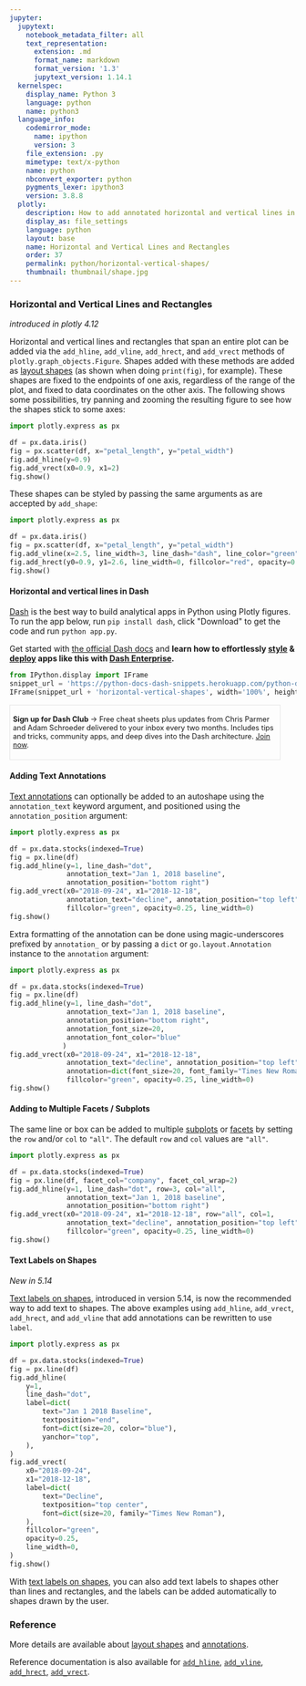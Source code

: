```yaml
---
jupyter:
  jupytext:
    notebook_metadata_filter: all
    text_representation:
      extension: .md
      format_name: markdown
      format_version: '1.3'
      jupytext_version: 1.14.1
  kernelspec:
    display_name: Python 3
    language: python
    name: python3
  language_info:
    codemirror_mode:
      name: ipython
      version: 3
    file_extension: .py
    mimetype: text/x-python
    name: python
    nbconvert_exporter: python
    pygments_lexer: ipython3
    version: 3.8.8
  plotly:
    description: How to add annotated horizontal and vertical lines in Python.
    display_as: file_settings
    language: python
    layout: base
    name: Horizontal and Vertical Lines and Rectangles
    order: 37
    permalink: python/horizontal-vertical-shapes/
    thumbnail: thumbnail/shape.jpg
---
```


### Horizontal and Vertical Lines and Rectangles

*introduced in plotly 4.12*

Horizontal and vertical lines and rectangles that span an entire
plot can be added via the `add_hline`, `add_vline`, `add_hrect`, and `add_vrect`
methods of `plotly.graph_objects.Figure`. Shapes added with these methods are
added as [layout shapes](shapes.md) (as shown when doing `print(fig)`, for
example). These shapes are fixed to the endpoints of one axis, regardless of the
range of the plot, and fixed to data coordinates on the other axis. The
following shows some possibilities, try panning and zooming the resulting figure
to see how the shapes stick to some axes:

```python
import plotly.express as px

df = px.data.iris()
fig = px.scatter(df, x="petal_length", y="petal_width")
fig.add_hline(y=0.9)
fig.add_vrect(x0=0.9, x1=2)
fig.show()
```

These shapes can be styled by passing the same arguments as are accepted by `add_shape`:

```python
import plotly.express as px

df = px.data.iris()
fig = px.scatter(df, x="petal_length", y="petal_width")
fig.add_vline(x=2.5, line_width=3, line_dash="dash", line_color="green")
fig.add_hrect(y0=0.9, y1=2.6, line_width=0, fillcolor="red", opacity=0.2)
fig.show()
```

#### Horizontal and vertical lines in Dash

[Dash](https://plotly.com/dash/) is the best way to build analytical apps in Python using Plotly figures. To run the app below, run `pip install dash`, click "Download" to get the code and run `python app.py`.

Get started  with [the official Dash docs](https://dash.plotly.com/installation) and **learn how to effortlessly [style](https://plotly.com/dash/design-kit/) & [deploy](https://plotly.com/dash/app-manager/) apps like this with <a class="plotly-red" href="https://plotly.com/dash/">Dash Enterprise</a>.**


```python {hide_code=true}
from IPython.display import IFrame
snippet_url = 'https://python-docs-dash-snippets.herokuapp.com/python-docs-dash-snippets/'
IFrame(snippet_url + 'horizontal-vertical-shapes', width='100%', height=1200)
```

<div style="font-size: 0.9em;"><div style="width: calc(100% - 30px); box-shadow: none; border: thin solid rgb(229, 229, 229);"><div style="padding: 5px;"><div><p><strong>Sign up for Dash Club</strong> → Free cheat sheets plus updates from Chris Parmer and Adam Schroeder delivered to your inbox every two months. Includes tips and tricks, community apps, and deep dives into the Dash architecture.
<u><a href="https://go.plotly.com/dash-club?utm_source=Dash+Club+2022&utm_medium=graphing_libraries&utm_content=inline">Join now</a></u>.</p></div></div></div></div>


#### Adding Text Annotations

[Text annotations](../text-and-annotations) can optionally be added to an autoshape
using the `annotation_text` keyword argument, and positioned using the `annotation_position` argument:

```python
import plotly.express as px

df = px.data.stocks(indexed=True)
fig = px.line(df)
fig.add_hline(y=1, line_dash="dot",
              annotation_text="Jan 1, 2018 baseline", 
              annotation_position="bottom right")
fig.add_vrect(x0="2018-09-24", x1="2018-12-18", 
              annotation_text="decline", annotation_position="top left",
              fillcolor="green", opacity=0.25, line_width=0)
fig.show()
```

Extra formatting of the annotation can be done using magic-underscores prefixed by `annotation_` or by passing a `dict` or `go.layout.Annotation` instance to the `annotation` argument:

```python
import plotly.express as px

df = px.data.stocks(indexed=True)
fig = px.line(df)
fig.add_hline(y=1, line_dash="dot",
              annotation_text="Jan 1, 2018 baseline", 
              annotation_position="bottom right",
              annotation_font_size=20,
              annotation_font_color="blue"
             )
fig.add_vrect(x0="2018-09-24", x1="2018-12-18", 
              annotation_text="decline", annotation_position="top left",
              annotation=dict(font_size=20, font_family="Times New Roman"),
              fillcolor="green", opacity=0.25, line_width=0)
fig.show()
```

#### Adding to Multiple Facets / Subplots

The same line or box can be added to multiple [subplots](subplots.md) or [facets](facet-plots.md) by setting the `row` and/or `col` to `"all"`. The default `row` and `col` values are `"all"`.
```python
import plotly.express as px

df = px.data.stocks(indexed=True)
fig = px.line(df, facet_col="company", facet_col_wrap=2)
fig.add_hline(y=1, line_dash="dot", row=3, col="all",
              annotation_text="Jan 1, 2018 baseline", 
              annotation_position="bottom right")
fig.add_vrect(x0="2018-09-24", x1="2018-12-18", row="all", col=1,
              annotation_text="decline", annotation_position="top left",
              fillcolor="green", opacity=0.25, line_width=0)
fig.show()
```
#### Text Labels on Shapes

*New in 5.14*

[Text labels on shapes](shapes.md#addingtextlabelstoshapes), introduced in version 5.14, is now the recommended way to add text to shapes. The above examples using `add_hline`, `add_vrect`, `add_hrect`, and `add_vline` that add annotations can be rewritten to use `label`.

```python
import plotly.express as px

df = px.data.stocks(indexed=True)
fig = px.line(df)
fig.add_hline(
    y=1,
    line_dash="dot",
    label=dict(
        text="Jan 1 2018 Baseline",
        textposition="end",
        font=dict(size=20, color="blue"),
        yanchor="top",
    ),
)
fig.add_vrect(
    x0="2018-09-24",
    x1="2018-12-18",
    label=dict(
        text="Decline",
        textposition="top center",
        font=dict(size=20, family="Times New Roman"),
    ),
    fillcolor="green",
    opacity=0.25,
    line_width=0,
)
fig.show()

```

With [text labels on shapes](shapes.md#adding-text-labels-to-shapes), you can also add text labels to shapes other than lines and rectangles, and the labels can be added automatically to shapes drawn by the user. 


### Reference

More details are available about [layout shapes](shapes.md) and [annotations](text-and-annotations.md).

Reference documentation is also available for [`add_hline`](reference/graph_objects/Figure.md#plotly.graph_objects.Figure.add_hline), [`add_vline`](reference/graph_objects/Figure.md#plotly.graph_objects.Figure.add_vline), [`add_hrect`](reference/graph_objects/Figure.md#plotly.graph_objects.Figure.add_hrect), [`add_vrect`](reference/graph_objects/Figure.md#plotly.graph_objects.Figure.add_vrect).
